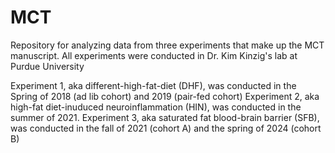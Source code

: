 # MCT
Repository for analyzing data from three experiments that make up the MCT manuscript. All experiments were conducted in Dr. Kim Kinzig's lab at Purdue University

Experiment 1, aka different-high-fat-diet (DHF), was conducted in the Spring of 2018 (ad lib cohort) and 2019 (pair-fed cohort) 
Experiment 2, aka high-fat diet-inuduced neuroinflammation (HIN), was conducted in the summer of 2021.
Experiment 3, aka saturated fat blood-brain barrier (SFB), was conducted in the fall of 2021 (cohort A) and the spring of 2024 (cohort B)
